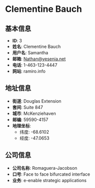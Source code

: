 # Clementine Bauch

## 基本信息
- **ID**: 3
- **姓名**: Clementine Bauch
- **用户名**: Samantha
- **邮箱**: Nathan@yesenia.net
- **电话**: 1-463-123-4447
- **网站**: ramiro.info

## 地址信息
- **街道**: Douglas Extension
- **套间**: Suite 847
- **城市**: McKenziehaven
- **邮编**: 59590-4157
- **地理坐标**: 
  - 纬度: -68.6102
  - 经度: -47.0653

## 公司信息
- **公司名称**: Romaguera-Jacobson
- **口号**: Face to face bifurcated interface
- **业务**: e-enable strategic applications